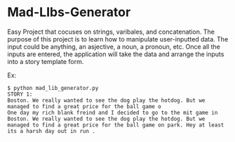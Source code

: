 # Mad-LIbs-Generator
Easy Project that cocuses on strings, varibales, and concatenation. The purpose of this project is to learn how to manipulate user-inputted data. The input could be anything, an asjective, a noun, a pronoun, etc. Once all the inputs are entered, the application will take the data and arrange the inputs into a story template form.

Ex:
`````
$ python mad_lib_generator.py
STORY 1:                                                            
Boston. We really wanted to see the dog play the hotdog. But we managed to find a great price for the ball game o
One day my rich blank freind and I decided to go to the mit game in 
Boston. We really wanted to see the dog play the hotdog. But we managed to find a great price for the ball game on park. Hey at least its a harsh day out in run .
`````
